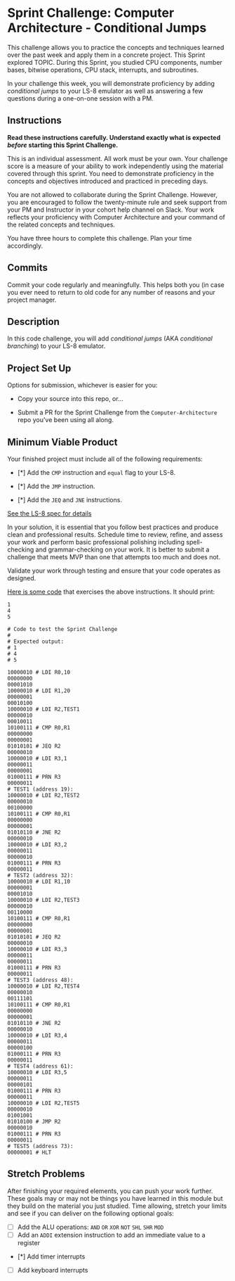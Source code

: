 # Sprint Challenge: Computer Architecture - Conditional Jumps

This challenge allows you to practice the concepts and techniques learned over
the past week and apply them in a concrete project. This Sprint explored TOPIC.
During this Sprint, you studied CPU components, number bases, bitwise
operations, CPU stack, interrupts, and subroutines.

In your challenge this week, you will demonstrate proficiency by adding _conditional jumps_ to your LS-8 emulator as well as answering a few questions during a one-on-one session with a PM.

## Instructions

**Read these instructions carefully. Understand exactly what is expected
_before_ starting this Sprint Challenge.**

This is an individual assessment. All work must be your own. Your challenge
score is a measure of your ability to work independently using the material
covered through this sprint. You need to demonstrate proficiency in the concepts
and objectives introduced and practiced in preceding days.

You are not allowed to collaborate during the Sprint Challenge. However, you are
encouraged to follow the twenty-minute rule and seek support from your PM and
Instructor in your cohort help channel on Slack. Your work reflects your
proficiency with Computer Architecture and your command of the related concepts
and techniques.

You have three hours to complete this challenge. Plan your time accordingly.

## Commits

Commit your code regularly and meaningfully. This helps both you (in case you
ever need to return to old code for any number of reasons and your project manager.

## Description

In this code challenge, you will add _conditional jumps_ (AKA _conditional branching_) to your LS-8 emulator.

## Project Set Up

Options for submission, whichever is easier for you:

- Copy your source into this repo, or...

- Submit a PR for the Sprint Challenge from the `Computer-Architecture` repo
  you've been using all along.

## Minimum Viable Product

Your finished project must include all of the following requirements:

- [*] Add the `CMP` instruction and `equal` flag to your LS-8.

- [*] Add the `JMP` instruction.

- [*] Add the `JEQ` and `JNE` instructions.

[See the LS-8 spec for details](https://github.com/LambdaSchool/Computer-Architecture/blob/master/LS8-spec.md)

In your solution, it is essential that you follow best practices and produce
clean and professional results. Schedule time to review, refine, and assess your
work and perform basic professional polishing including spell-checking and
grammar-checking on your work. It is better to submit a challenge that meets MVP
than one that attempts too much and does not.

Validate your work through testing and ensure that your code operates as designed.

[Here is some code](sctest.ls8) that exercises the above instructions. It should
print:

```
1
4
5
```

```
# Code to test the Sprint Challenge
#
# Expected output:
# 1
# 4
# 5

10000010 # LDI R0,10
00000000
00001010
10000010 # LDI R1,20
00000001
00010100
10000010 # LDI R2,TEST1
00000010
00010011
10100111 # CMP R0,R1
00000000
00000001
01010101 # JEQ R2
00000010
10000010 # LDI R3,1
00000011
00000001
01000111 # PRN R3
00000011
# TEST1 (address 19):
10000010 # LDI R2,TEST2
00000010
00100000
10100111 # CMP R0,R1
00000000
00000001
01010110 # JNE R2
00000010
10000010 # LDI R3,2
00000011
00000010
01000111 # PRN R3
00000011
# TEST2 (address 32):
10000010 # LDI R1,10
00000001
00001010
10000010 # LDI R2,TEST3
00000010
00110000
10100111 # CMP R0,R1
00000000
00000001
01010101 # JEQ R2
00000010
10000010 # LDI R3,3
00000011
00000011
01000111 # PRN R3
00000011
# TEST3 (address 48):
10000010 # LDI R2,TEST4
00000010
00111101
10100111 # CMP R0,R1
00000000
00000001
01010110 # JNE R2
00000010
10000010 # LDI R3,4
00000011
00000100
01000111 # PRN R3
00000011
# TEST4 (address 61):
10000010 # LDI R3,5
00000011
00000101
01000111 # PRN R3
00000011
10000010 # LDI R2,TEST5
00000010
01001001
01010100 # JMP R2
00000010
01000111 # PRN R3
00000011
# TEST5 (address 73):
00000001 # HLT
```

## Stretch Problems

After finishing your required elements, you can push your work further. These
goals may or may not be things you have learned in this module but they build on
the material you just studied. Time allowing, stretch your limits and see if you
can deliver on the following optional goals:

- [ ] Add the ALU operations: `AND` `OR` `XOR` `NOT` `SHL` `SHR` `MOD`
- [ ] Add an `ADDI` extension instruction to add an immediate value to a register
- [*] Add timer interrupts
- [ ] Add keyboard interrupts

